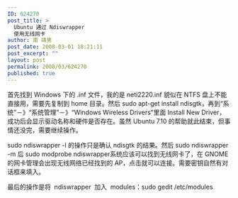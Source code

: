 ```yaml
---
ID: 624270
post_title: >
  Ubuntu 通过 Ndiswrapper
  使用无线网卡
author: 南 靖男
post_date: 2008-03-01 18:21:11
post_excerpt: ""
layout: post
permalink: 2008/03/624270
published: true
---
```

首先找到 Windows 下的 .inf 文件，我的是 neti2220.inf 貌似在 NTFS 盘上不能直接用，需要先复制到 home 目录。然后 sudo apt-get install ndisgtk，再到“系统”－》“系统管理”－》“Windows Wireless Drivers”里面 Install New Driver，成功后会显示驱动名称和硬件是否存在。虽然 Ubuntu 7.10 的帮助就此结束，但事情还没完，需要继续操作。

sudo ndiswrapper -l 的操作只是确认 ndisgtk 的结果。然后 sudo ndiswrapper -m 后 sudo modprobe ndiswrapper系统应该可以找到无线网卡了，在 GNOME 的网卡管理会出现无线网络已经找到的 AP，点击就可以连接。需要密钥自然有对话框来填入。

最后的操作是将  ndiswrapper  加入  modules：sudo gedit /etc/modules